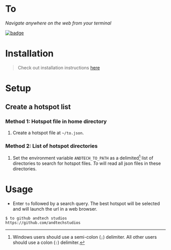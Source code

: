 # To

*Navigate anywhere on the web from your terminal*

[![badge](https://img.shields.io/github/v/tag/andtechstudios/to?label=nuget)](https://gitlab.com/andtech/pkg/-/packages)

# Installation
> Check out installation instructions [here](https://gitlab.com/andtech/pkg)

# Setup
## Create a hotspot list
### Method 1: Hotspot file in home directory
1. Create a hotspot file at `~/to.json`.

### Method 2: List of hotspot directories
1. Set the environment variable `ANDTECH_TO_PATH` as a delimited[^1] list of directories to search for hotspot files. *To* will read all json files in these directories.

# Usage
* Enter `to` followed by a search query. The best hotspot will be selected and will launch the url in a web browser.

```
$ to github andtech studios
https://github.com/andtechstudios
```

[^1]: Windows users should use a semi-colon (`;`) delimiter. All other users should use a colon (`:`) delimiter.
